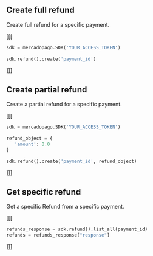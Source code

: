 ## Create full refund

Create full refund for a specific payment. 

[[[
```python
sdk = mercadopago.SDK('YOUR_ACCESS_TOKEN')
 
sdk.refund().create('payment_id')
```
]]]

## Create partial refund

Create a partial refund for a specific payment. 

[[[
```python
sdk = mercadopago.SDK('YOUR_ACCESS_TOKEN')
 
refund_object = {
   'amount': 0.0
}
 
sdk.refund().create('payment_id', refund_object)
```
]]]

## Get specific refund

Get a specific Refund from a specific payment.

[[[
```python
refunds_response = sdk.refund().list_all(payment_id)
refunds = refunds_response["response"]
```
]]]


